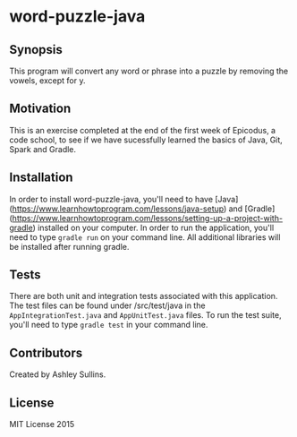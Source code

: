 # word-puzzle-java

## Synopsis

This program will convert any word or phrase into a puzzle by removing the vowels, except for y.

## Motivation

This is an exercise completed at the end of the first week of Epicodus, a code school, to see if we have sucessfully learned the basics of Java, Git, Spark and Gradle.

## Installation

In order to install word-puzzle-java, you'll need to have [Java] (https://www.learnhowtoprogram.com/lessons/java-setup) and [Gradle] (https://www.learnhowtoprogram.com/lessons/setting-up-a-project-with-gradle) installed on your computer. In order to run the application, you'll need to type ``gradle run`` on your command line. All additional libraries will be installed after running gradle.

## Tests

There are both unit and integration tests associated with this application. The test files can be found under /src/test/java in the ``AppIntegrationTest.java`` and ``AppUnitTest.java`` files. To run the test suite, you'll need to type ``gradle test`` in your command line.

## Contributors

Created by Ashley Sullins.

## License

MIT License 2015

